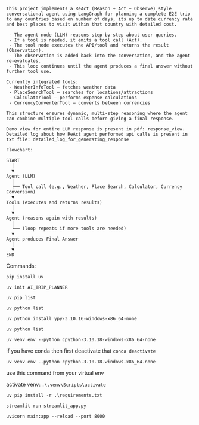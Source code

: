 ```
This project implements a ReAct (Reason + Act + Observe) style conversational agent using LangGraph for planning a complete E2E trip to any countries based on number of days, its up to date currency rate and best places to visit within that country with detailed cost.

 - The agent node (LLM) reasons step-by-step about user queries.
 - If a tool is needed, it emits a tool call (Act).
 - The tool node executes the API/tool and returns the result (Observation).
 - The observation is added back into the conversation, and the agent re-evaluates.
 - This loop continues until the agent produces a final answer without further tool use.

Currently integrated tools:
 - WeatherInfoTool — fetches weather data
 - PlaceSearchTool — searches for locations/attractions
 - CalculatorTool — performs expense calculations
 - CurrencyConverterTool — converts between currencies

This structure ensures dynamic, multi-step reasoning where the agent can combine multiple tool calls before giving a final response.
```

```
Demo view for entire LLM response is present in pdf: response_view. 
Detailed log about how ReAct agent performed api calls is present in txt file: detailed_log_for_generating_response 
```


```
Flowchart:

START
  │
  ▼
Agent (LLM)
  │
  ├── Tool call (e.g., Weather, Place Search, Calculator, Currency Conversion)
  ▼
Tools (executes and returns results)
  │
  ▼
Agent (reasons again with results)
  │
  └── (loop repeats if more tools are needed)
  ▼
Agent produces Final Answer
  │
  ▼
END
```


Commands:

```pip install uv```

```uv init AI_TRIP_PLANNER```

```uv pip list```

```uv python list```

```uv python install ypy-3.10.16-windows-x86_64-none```

```uv python list```

```uv venv env --python cpython-3.10.18-windows-x86_64-none```


if you have conda then first deactivate that
```conda deactivate```

```uv venv env --python cpython-3.10.18-windows-x86_64-none```

use this command from your virtual env

activate venv: ```.\.venv\Scripts\activate```

```uv pip install -r .\requirements.txt```

```streamlit run streamlit_app.py```

```uvicorn main:app --reload --port 8000```
